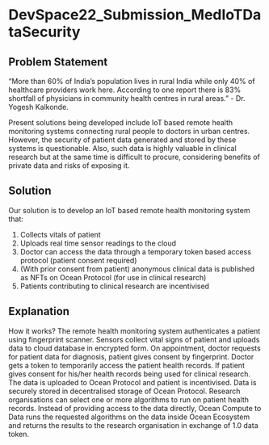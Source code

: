 # DevSpace22_Submission_MedIoTDataSecurity
## Problem Statement
“More than 60% of India’s population lives in rural India while only 40% of healthcare providers work here. According to one report there is 83% shortfall of physicians in community health centres in rural areas.” - Dr. Yogesh Kalkonde.

Present solutions being developed include IoT based remote health monitoring systems connecting rural people to doctors in urban centres. However, the security of patient data generated and stored by these systems is questionable. Also, such data is highly valuable in clinical research but at the same time is difficult to procure, considering benefits of private data and risks of exposing it.

## Solution
Our solution is to develop an IoT based remote health monitoring system that:
1. Collects vitals of patient
2. Uploads real time sensor readings to the cloud
3. Doctor can access the data through a temporary token based access protocol (patient consent required)
4. (With prior consent from patient) anonymous clinical data is published as NFTs on Ocean Protocol (for use in clinical research)
5. Patients contributing to clinical research are incentivised

## Explanation
How it works?
The remote health monitoring system authenticates a patient using fingerprint scanner. Sensors collect vital signs of patient and uploads data to cloud database in encrypted form. On appointment, doctor requests for patient data for diagnosis, patient gives consent by fingerprint. Doctor gets a token to temporarily access the patient health records. 
If patient gives consent for his/her health records being used for clinical research. The data is uploaded to Ocean Protocol and patient is incentivised. Data is securely stored in decentralised storage of Ocean Protocol. Research organisations can select one or more algorithms to run on patient health records. Instead of providing access to the data directly, Ocean Compute to Data runs the requested algorithms on the data inside Ocean Ecosystem and returns the results to the research organisation in exchange of 1.0 data token. 
